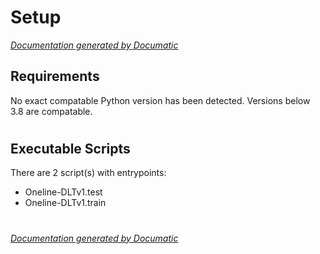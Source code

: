 # Setup

[_Documentation generated by Documatic_](https://www.documatic.com)

<!---Documatic-section-Requirements-start--->
## Requirements

No exact compatable Python version has been detected.
Versions below 3.8 are compatable.

# #
<!---Documatic-section-Requirements-end--->

<!---Documatic-section-Executable Scripts-start--->
## Executable Scripts

There are 2 script(s) with entrypoints:
* Oneline-DLTv1.test
* Oneline-DLTv1.train

# #
<!---Documatic-section-Executable Scripts-end--->

[_Documentation generated by Documatic_](https://www.documatic.com)